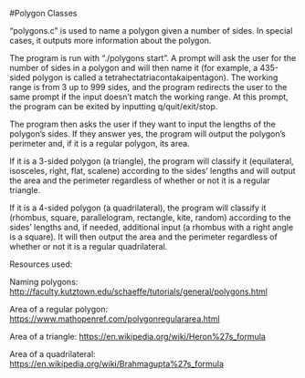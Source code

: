 #Polygon Classes

“polygons.c” is used to name a polygon given a number of sides. In special cases, it outputs more information about the polygon.

The program is run with “./polygons start”. A prompt will ask the user for the number of sides in a polygon and will then name it (for example, a 435-sided polygon is called a tetrahectatriacontakaipentagon). The working range is from 3 up to 999 sides, and the program redirects the user to the same prompt if the input doesn’t match the working range. At this prompt, the program can be exited by inputting q/quit/exit/stop.

The program then asks the user if they want to input the lengths of the polygon’s sides. If they answer yes, the program will output the polygon’s perimeter and, if it is a regular polygon, its area.

If it is a 3-sided polygon (a triangle), the program will classify it (equilateral, isosceles, right, flat, scalene) according to the sides’ lengths and will output the area and the perimeter regardless of whether or not it is a regular triangle.

If it is a 4-sided polygon (a quadrilateral), the program will classify it (rhombus, square, parallelogram, rectangle, kite, random) according to the sides’ lengths and, if needed, additional input (a rhombus with a right angle is a square). It will then output the area and the perimeter regardless of whether or not it is a regular quadrilateral.

Resources used:

Naming polygons: http://faculty.kutztown.edu/schaeffe/tutorials/general/polygons.html

Area of a regular polygon: https://www.mathopenref.com/polygonregulararea.html

Area of a triangle: https://en.wikipedia.org/wiki/Heron%27s_formula

Area of a quadrilateral: https://en.wikipedia.org/wiki/Brahmagupta%27s_formula

